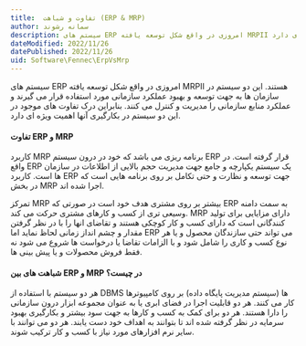 ```yaml
---
title:  تفاوت و شباهت (ERP & MRP)
author: سمانه رشوند  
description: سیستم های ERP امروزی در واقع شکل توسعه یافته MRPII هستند. بنابراین درک تفاوت های موجود در این دو سیستم در بکارگیری آنها اهمیت ویژه ای دارد.
dateModified: 2022/11/26 
datePublished: 2022/11/26
uid: Software\Fennec\ErpVsMrp
---
```


سیستم های ERP امروزی در واقع شکل توسعه یافته MRPII هستند. این دو سیستم در سازمان ‌ها به جهت توسعه و بهبود عملکرد سازمانی مورد استفاده قرار می ‌گیرند و عملکرد منابع سازمانی را مدیریت و کنترل می ‌کنند. بنابراین درک تفاوت های موجود در این دو سیستم در بکارگیری آنها اهمیت ویژه ای دارد.

#### تفاوت ERP و MRP

کاربرد MRP برنامه ریزی می باشد که خود در درون سیستم ERP قرار گرفته است. در واقع ERP یک سیستم یکپارچه و جامع جهت مدیریت حجم بالایی از اطلاعات در سازمان ها است. کاربرد ERP جهت توسعه و نظارت و حتی تکامل بر روی برنامه هایی است که در بخش MRP اجرا شده اند.

تمرکز MRP بیشتر بر روی مشتری هدف خود است در صورتی که ERP به سمت دامنه وسیعی تری از کسب و کارهای مشتری حرکت می‌ کند. MRP دارای مزایایی برای تولید کنندگانی است که دارای کسب و کار کوچکی هستند و تقاضای انها را با در نظر گرفتن مقدار و چشم انداز زمانی لحاظ نماید اما ERP می تواند حتی سازندگان محصول و یا هر نوع کسب و کاری را شامل شود و با الزامات تقاضا یا درخواست ها شروع می شود نه فقط فروش محصولات و یا پیش بینی ها.


#### شباهت های بین ERP و MRP در چیست؟

هر دو سیستم با استفاده از DBMS ها (سیستم مدیریت پایگاه داده) بر روی کامپیوترها کار می‌ کنند. هر دو قابلیت اجرا در فضای ابری یا به عنوان مجموعه ابزار درون ‌سازمانی را دارا هستند. هر دو برای کمک به کسب و کارها به جهت سود بیشتر و بکارگیری بهبود سرمایه در نظر گرفته شده اند تا بتوانند به اهداف خود دست یابند. هر دو می توانند با سایر نرم افزارهای مورد نیاز با کسب و کار ترکیب شوند.
